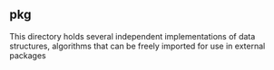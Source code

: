 ## pkg

This directory holds several independent implementations of data structures, algorithms that can be freely imported for use in external packages
